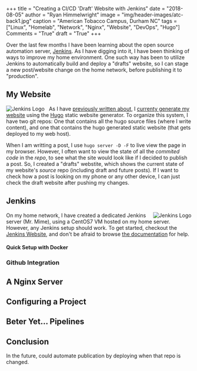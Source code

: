 +++
title    = "Creating a CI/CD 'Draft' Website with Jenkins"
date     = "2018-08-05"
author   = "Ryan Himmelwright"
image    = "img/header-images/atc-back1.jpg"
caption  = "American Tobacco Campus, Durham NC"
tags     = ["Linux", "Homelab", "Network", "Nginx", "Website", "DevOps", "Hugo"]
Comments = "True"
draft    = "True"
+++

Over the last few months I have been learning about the open source
automation server, [Jenkins](https://jenkins.io/). As I have digging
into it, I have been thinking of ways to improve my home
environment. One such way has been to utilize Jenkins to automatically
build and deploy a "drafts" website, so I can stage a new post/website
change on the home network, before publishing it to
"production".

<!--more-->

## My Website

<a href="../../img/posts/draft-website-jenkins/jenkins-logo.png"><img
src="../../img/posts/draft-website-jenkins/jenkins-logo.png" style="max-width:
50%; float: left; margin: 0px 12px 0px 0px;" alt="Jenkins Logo" /></a> 

As I have [previously written about](../website-transition-to-hugo/),
I [currenty generate my website](../website-switched-to-hugo/) using
the [Hugo](https://gohugo.io) static website generator. To organize
this system, I have two git repos: One that contains all the hugo
source files (where I write content), and one that contains the hugo
generated static website (that gets deployed to my web host).

When I am writting a post, I use `hugo server -D -F` to live view the
page in my browser. However, I often want to view the state of all the
*commited code* in the *repo*, to see what the site would look like if
I decided to publish a post. So, I created a "drafts" webstite, which
shows the current state of my website's *source* repo (including draft
and future posts). If I want to check how a post is looking on my
phone or any other device, I can just check the draft website after
pushing my changes.

## Jenkins
<a href="../../img/posts/draft-website-jenkins/mr-mime.png"><img
src="../../img/posts/draft-website-jenkins/mr-mime.png" style="max-width:
40%; float: right; margin: 0px 0px 0px 0px;" alt="Jenkins Logo" /></a> 

On my home network, I have created a dedicated Jenkins server
(Mr. Mime), using a CentOS7 VM hosted on my home server. However, any
Jenkins setup should work. To get started, checkout the [Jenkins
Website](https://jenkins.io/download/), and don't be afraid to browse
[the documentation](https://jenkins.io/doc/) for help.

#### Quick Setup with Docker

### Github Integration

## A Nginx Server

## Configuring a Project

## Beter Yet... Pipelines

## Conclusion

In the future, could automate publication by deploying when that repo
is changed.
